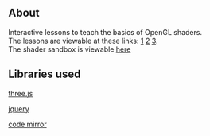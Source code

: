 About
----
Interactive lessons to teach the basics of OpenGL shaders.  
The lessons are viewable at these links: [1](http://neil-b.github.io/shader-lesson/1.html) [2](http://neil-b.github.io/shader-lesson/2.html) [3](http://neil-b.github.io/shader-lesson/3.html).  
The shader sandbox is viewable [here](http://neil-b.github.io/shader-lesson/index.html)

Libraries used
----
[three.js](https://github.com/mrdoob/three.js/)

[jquery](https://github.com/jquery/jquery)

[code mirror](http://codemirror.net/)

